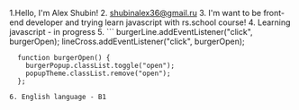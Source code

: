 1.Hello, I'm Alex Shubin!
2. shubinalex36@gmail.ru
3. I'm want to be front-end developer and trying learn javascript with rs.school course!
4. Learning javascript - in progress
5. ```
      burgerLine.addEventListener("click", burgerOpen);
      lineCross.addEventListener("click", burgerOpen);

      function burgerOpen() {
        burgerPopup.classList.toggle("open");
        popupTheme.classList.remove("open");
      };
   ```
6. English language - B1
